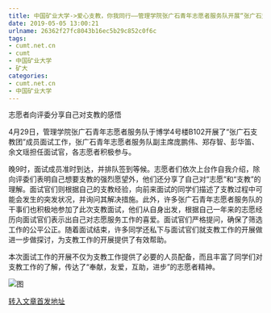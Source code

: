 ```yaml
---
title: 中国矿业大学->爱心支教，你我同行——管理学院张广石青年志愿者服务队开展“张广石支教团”成员面试工作 | cumt.net.cn
date: 2019-05-05 13:00:21
urlname: 26362f27fc8043b16ec5b29c852c0f6c
tags: 
- cumt.net.cn
- cumt
- 中国矿业大学
- 矿大
categories:
- cumt.net.cn
- 中国矿业大学
---
```


志愿者向评委分享自己对支教的感悟

4月29日，管理学院张广石青年志愿者服务队于博学4号楼B102开展了“张广石支教团”成员面试工作，张广石青年志愿者服务队副主席庞鹏伟、郑存智、彭华笛、余文瑶担任面试官，各志愿者积极参与。

晚9时，面试成员准时到达，并排队签到等候。志愿者们依次上台作自我介绍，除向评委们表明自己想要支教的强烈愿望外，他们还分享了自己对“志愿”和“支教”的理解。面试官们则根据自己的支教经验，向前来面试的同学们描述了支教过程中可能会发生的突发状况，并询问其解决措施。此外，许多张广石青年志愿者服务队的干事们也积极地参加了此次支教面试，他们从自身出发，根据自己一年来的志愿经历向面试官们表示出自己对志愿服务工作的喜爱。面试官们严格提问，确保了筛选工作的公平公正。随着面试结束，许多同学还私下与面试官们就支教工作的开展做进一步做探讨，为支教工作的开展提供了有效帮助。

本次面试工作的开展不仅为支教工作提供了必要的人员配备，而且丰富了同学们对支教工作的了解，传达了“奉献，友爱，互助，进步”的志愿者精神。

![图](http://xwzx.cumt.edu.cn/_upload/article/images/a8/68/9f10017d42b0b59eedeccecd28e4/2e8bf0e4-a7c8-4fdf-991f-79c5d13b5f5f.jpg)

[转入文章首发地址](http://xwzx.cumt.edu.cn/fa/74/c523a522868/page.htm)
